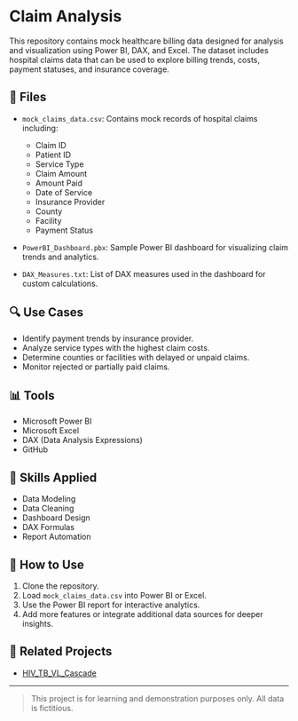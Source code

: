 
# Claim Analysis

This repository contains mock healthcare billing data designed for analysis and visualization using Power BI, DAX, and Excel. The dataset includes hospital claims data that can be used to explore billing trends, costs, payment statuses, and insurance coverage.

## 📁 Files

- `mock_claims_data.csv`: Contains mock records of hospital claims including:
  - Claim ID
  - Patient ID
  - Service Type
  - Claim Amount
  - Amount Paid
  - Date of Service
  - Insurance Provider
  - County
  - Facility
  - Payment Status

- `PowerBI_Dashboard.pbx`: Sample Power BI dashboard for visualizing claim trends and analytics.
- `DAX_Measures.txt`: List of DAX measures used in the dashboard for custom calculations.

## 🔍 Use Cases

- Identify payment trends by insurance provider.
- Analyze service types with the highest claim costs.
- Determine counties or facilities with delayed or unpaid claims.
- Monitor rejected or partially paid claims.

## 📊 Tools

- Microsoft Power BI
- Microsoft Excel
- DAX (Data Analysis Expressions)
- GitHub

## 🧠 Skills Applied

- Data Modeling
- Data Cleaning
- Dashboard Design
- DAX Formulas
- Report Automation

## 🚀 How to Use

1. Clone the repository.
2. Load `mock_claims_data.csv` into Power BI or Excel.
3. Use the Power BI report for interactive analytics.
4. Add more features or integrate additional data sources for deeper insights.

## 🔗 Related Projects

- [HIV_TB_VL_Cascade](https://github.com/vkemunto/hiv_tb_vl_cascade)

---

> This project is for learning and demonstration purposes only. All data is fictitious.
